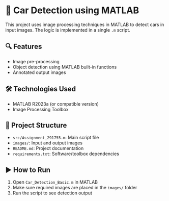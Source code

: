 # 🚗 Car Detection using MATLAB

This project uses image processing techniques in MATLAB to detect cars in input images. The logic is implemented in a single `.m` script.

## 🔍 Features
- Image pre-processing
- Object detection using MATLAB built-in functions
- Annotated output images

## 🛠 Technologies Used
- MATLAB R2023a (or compatible version)
- Image Processing Toolbox

## 📁 Project Structure
- `src/Assignment_291755.m`: Main script file
- `images/`: Input and output images
- `README.md`: Project documentation
- `requirements.txt`: Software/toolbox dependencies

## ▶️ How to Run
1. Open `Car_Detection_Basic.m` in MATLAB
2. Make sure required images are placed in the `images/` folder
3. Run the script to see detection output
